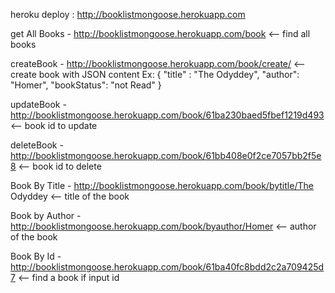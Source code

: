 
heroku deploy : http://booklistmongoose.herokuapp.com


get All Books - http://booklistmongoose.herokuapp.com/book <-- find all books

createBook - http://booklistmongoose.herokuapp.com/book/create/ <-- create book with JSON content Ex:
{
	"title" : "The Odyddey",
	"author": "Homer",
	"bookStatus": "not Read"
}

updateBook -http://booklistmongoose.herokuapp.com/book/61ba230baed5fbef1219d493<-- book id to update

deleteBook - http://booklistmongoose.herokuapp.com/book/61bb408e0f2ce7057bb2f5e8 <-- book id to delete

Book By Title - http://booklistmongoose.herokuapp.com/book/bytitle/The Odyddey <-- title of the book

Book by Author - http://booklistmongoose.herokuapp.com/book/byauthor/Homer <-- author of the book

Book By Id - http://booklistmongoose.herokuapp.com/book/61ba40fc8bdd2c2a709425d7 <-- find a book if input id
